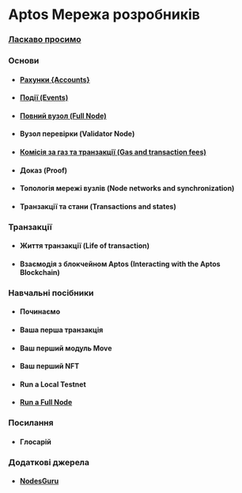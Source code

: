 # Aptos Мережа розробників

### [Ласкаво просимо](welcome.md)

### Основи
+ #### [Рахунки {Accounts}](basics-accounts.md)
+ #### [Події (Events)](basics-events.md)
+ #### [Повний вузол (Full Node)](basics-fullnodes.md)
+ #### Вузол перевірки (Validator Node)
+ #### [Комісія за газ та транзакції (Gas and transaction fees)](basics-gas-txn-fee.md)
+ #### Доказ (Proof)  
+ #### Топологія мережі вузлів (Node networks and synchronization)  
+ #### Транзакції та стани (Transactions and states)
### Транзакції
+ #### Життя транзакції (Life of transaction)
+ #### Взаємодія з блокчейном Aptos (Interacting with the Aptos Blockchain)
### Навчальні посібники
+ #### Починаємо
+ #### Ваша перша транзакція
+ #### Ваш перший модуль Move
+ #### Ваш перший NFT
+ #### Run a Local Testnet
+ #### [Run a Full Node](run-a-fullnode.md)
### Посилання
+ #### Глосарій
### Додаткові джерела 
+ #### [NodesGuru](additional-nodesguru.md)
